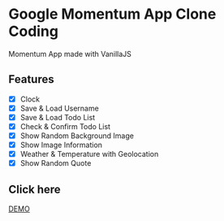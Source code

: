 # Google Momentum App Clone Coding

Momentum App made with VanillaJS

## Features

-   [x] Clock
-   [x] Save & Load Username
-   [x] Save & Load Todo List
-   [x] Check & Confirm Todo List
-   [x] Show Random Background Image
-   [x] Show Image Information
-   [x] Weather & Temperature with Geolocation
-   [x] Show Random Quote

## Click here

[DEMO](https://jjanmo.github.io/jjanmo.github.io-momentum/)
